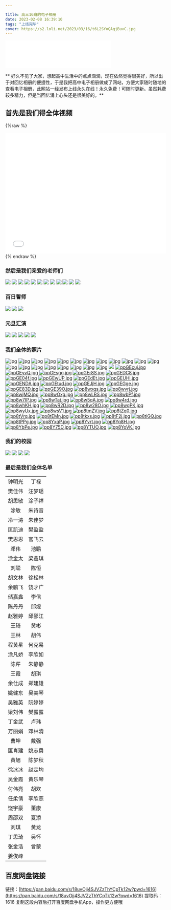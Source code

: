 ```yaml
---

title: 高三16班的电子相册
date: 2023-02-08 16:39:10
tags: "上线完毕"
cover: https://s2.loli.net/2023/03/16/t6L2SYoQAqjBuvC.jpg
---
```


<iframe frameborder="no" border="0" marginwidth="0" marginheight="0" width=330 height=86 src="//music.163.com/outchain/player?type=2&id=5240550&auto=1&height=66"></iframe>

**
好久不见了大家，想起高中生活中的点点滴滴，现在依然觉得很美好，所以出于对回忆相册的便捷性，于是我把高中电子相册做成了网站，方便大家随时随地的查看电子相册，此网站一经发布上线永久在线！永久免费！可随时更新。虽然耗费较多精力，但是当回忆涌上心头还是很美好的。**

## 首先是我们得全体视频

{%raw %}

<div style="position: relative; width:100%; height: 0; padding-bottom:75%; "><iframe src="//player.bilibili.com/player.html?aid=864055119&bvid=BV1Z54y1P7Az&cid=998414853&page=1" scrolling="no" border="0" frameborder="no" framespacing="0" allowfullscreen="true"
style="position: absolute; width: 100%; height: 100%; left: 0; top: 0;"></iframe></div>
{% endraw %}

### 然后是我们亲爱的老师们

![](https://s2.loli.net/2023/03/16/IDNlHBjtiQ36Xwp.jpg)
![](https://s2.loli.net/2023/03/16/DiG2Ja6s37myZkC.jpg)
![](https://s2.loli.net/2023/03/16/rXqV4vd5LYj7myE.jpg)
![](https://s2.loli.net/2023/03/16/rXqV4vd5LYj7myE.jpg)
![](https://s2.loli.net/2023/03/16/uoHkEOdRBnwNqjs.jpg)
![](https://s2.loli.net/2023/03/16/uoHkEOdRBnwNqjs.jpg)
![](https://s2.loli.net/2023/03/16/ZQJRdltrh3mNTHY.jpg)
![](https://s2.loli.net/2023/03/16/NZXT4VlBHDxWnyh.jpg)
![](https://s2.loli.net/2023/03/16/rKTp8ejzOEIt2LW.jpg)
![](https://s2.loli.net/2023/03/16/k9FN41lqVTH7d3Z.jpg)
![](https://s2.loli.net/2023/03/16/6VhtRSf5aKkBcFT.jpg)
![](https://s2.loli.net/2023/03/16/ntdz82xirI4OvT6.jpg)

### 百日誓师

![](https://s2.loli.net/2023/03/17/YskKLDArNZ5XIOU.jpg)
![](https://s2.loli.net/2023/03/17/gSt4LyNpkqVMzjB.jpg)
![](https://s2.loli.net/2023/03/17/tlsRmqFXxg17yHk.jpg)

### 元旦汇演

![](https://imgse.com/i/ppt68mV)
![](https://imgse.com/i/ppt6ckD)
![](https://imgse.com/i/ppt6GwT)
![](https://imgse.com/i/ppt6tkF)
![](https://imgse.com/i/ppt61O0)

### 我们全体的照片

![jpg](https://s2.loli.net/2023/03/17/yj5aXPY174swRLW.jpg)
![jpg](https://s2.loli.net/2023/03/17/s7HpB5R6VgGhF4D.jpg)
![jpg](https://s2.loli.net/2023/03/17/2V6EXFPr8wtGvLS.jpg)
![jpg](https://s2.loli.net/2023/03/17/ISLXz9dYTEmj5bV.jpg)
![jpg](https://s2.loli.net/2023/03/17/nHzlY14paG7LDcN.jpg)
![jpg](https://s2.loli.net/2023/03/17/OSRY3grMPHANclh.jpg)
![jpg](https://s2.loli.net/2023/03/17/TBH5V7Kib2hsDyw.jpg)
![jpg](https://s2.loli.net/2023/03/17/bwQ7OYSmen2ZyMN.jpg)
![jpg](https://s2.loli.net/2023/03/17/OEh2cZArY3RFLBw.jpg)
![jpg](https://s2.loli.net/2023/03/17/o8xl3ctGkQmVpKA.jpg)
![jpg](https://s2.loli.net/2023/03/17/NWbAmhniqwaoHFf.jpg)
![jpg](https://s2.loli.net/2023/03/17/LHx18gQutcdmyKU.jpg)
![jpg](https://s2.loli.net/2023/03/17/LmlioKedNSItMw3.jpg)
![jpg](https://s2.loli.net/2023/03/17/R61AiVrDeMwq4zE.jpg)
![jpg](https://s2.loli.net/2023/03/17/oR1LYnxagjUDZti.jpg)
![jpg](https://s2.loli.net/2023/03/17/14AUZXkzmQ6dxBM.jpg)
![jpg](https://s2.loli.net/2023/03/17/KiQGaLOse8ZfH4P.jpg)
![jpg](https://s2.loli.net/2023/03/17/nKWUDzXkCeBsb3I.jpg)
![jpg](https://s2.loli.net/2023/03/17/rvOqMKxRufoUG1h.jpg)
![jpg](https://s2.loli.net/2023/03/17/yj5aXPY174swRLW.jpg)
![](https://s1.ax1x.com/2023/03/17/ppGEcuj.jpg)
[![ppGEcuj.jpg](https://s1.ax1x.com/2023/03/17/ppGEcuj.jpg)](https://imgse.com/i/ppGEcuj)
[![ppGEyvQ.jpg](https://s1.ax1x.com/2023/03/17/ppGEyvQ.jpg)](https://imgse.com/i/ppGEyvQ)
[![ppGEsgg.jpg](https://s1.ax1x.com/2023/03/17/ppGEsgg.jpg)](https://imgse.com/i/ppGEsgg)
[![ppGEr8S.jpg](https://s1.ax1x.com/2023/03/17/ppGEr8S.jpg)](https://imgse.com/i/ppGEr8S)
[![ppGEDC8.jpg](https://s1.ax1x.com/2023/03/17/ppGEDC8.jpg)](https://imgse.com/i/ppGEDC8)
[![ppGE04f.jpg](https://s1.ax1x.com/2023/03/17/ppGE04f.jpg)](https://imgse.com/i/ppGE04f)
[![ppGEwUP.jpg](https://s1.ax1x.com/2023/03/17/ppGEwUP.jpg)](https://imgse.com/i/ppGEwUP)
[![ppGEdEt.jpg](https://s1.ax1x.com/2023/03/17/ppGEdEt.jpg)](https://imgse.com/i/ppGEdEt)
[![ppGEUHI.jpg](https://s1.ax1x.com/2023/03/17/ppGEUHI.jpg)](https://imgse.com/i/ppGEUHI)
[![ppGENDA.jpg](https://s1.ax1x.com/2023/03/17/ppGENDA.jpg)](https://imgse.com/i/ppGENDA)
[![ppGEtud.jpg](https://s1.ax1x.com/2023/03/17/ppGEtud.jpg)](https://imgse.com/i/ppGEtud)
[![ppGEJjH.jpg](https://s1.ax1x.com/2023/03/17/ppGEJjH.jpg)](https://imgse.com/i/ppGEJjH)
[![ppGEGge.jpg](https://s1.ax1x.com/2023/03/17/ppGEGge.jpg)](https://imgse.com/i/ppGEGge)
[![ppGE83D.jpg](https://s1.ax1x.com/2023/03/17/ppGE83D.jpg)](https://imgse.com/i/ppGE83D)
[![ppGE39O.jpg](https://s1.ax1x.com/2023/03/17/ppGE39O.jpg)](https://imgse.com/i/ppGE39O)
[![pp8wxqs.jpg](https://s1.ax1x.com/2023/03/16/pp8wxqs.jpg)](https://imgse.com/i/pp8wxqs)
[![pp8wvrj.jpg](https://s1.ax1x.com/2023/03/16/pp8wvrj.jpg)](https://imgse.com/i/pp8wvrj)
[![pp8wjMQ.jpg](https://s1.ax1x.com/2023/03/16/pp8wjMQ.jpg)](https://imgse.com/i/pp8wjMQ)
[![pp8wOxg.jpg](https://s1.ax1x.com/2023/03/16/pp8wOxg.jpg)](https://imgse.com/i/pp8wOxg)
[![pp8wLRS.jpg](https://s1.ax1x.com/2023/03/16/pp8wLRS.jpg)](https://imgse.com/i/pp8wLRS)
[![pp8wbPf.jpg](https://s1.ax1x.com/2023/03/16/pp8wbPf.jpg)](https://imgse.com/i/pp8wbPf)
[![pp8w7IP.jpg](https://s1.ax1x.com/2023/03/16/pp8w7IP.jpg)](https://imgse.com/i/pp8w7IP)
[![pp8wTat.jpg](https://s1.ax1x.com/2023/03/16/pp8wTat.jpg)](https://imgse.com/i/pp8wTat)
[![pp8w5qA.jpg](https://s1.ax1x.com/2023/03/16/pp8w5qA.jpg)](https://imgse.com/i/pp8w5qA)
[![pp8w4rd.jpg](https://s1.ax1x.com/2023/03/16/pp8w4rd.jpg)](https://imgse.com/i/pp8w4rd)
[![pp8whKH.jpg](https://s1.ax1x.com/2023/03/16/pp8whKH.jpg)](https://imgse.com/i/pp8whKH)
[![pp8wR2D.jpg](https://s1.ax1x.com/2023/03/16/pp8wR2D.jpg)](https://imgse.com/i/pp8wR2D)
[![pp8w28O.jpg](https://s1.ax1x.com/2023/03/16/pp8w28O.jpg)](https://imgse.com/i/pp8w28O)
[![pp8wgPK.jpg](https://s1.ax1x.com/2023/03/16/pp8wgPK.jpg)](https://imgse.com/i/pp8wgPK)
[![pp8wyUx.jpg](https://s1.ax1x.com/2023/03/16/pp8wyUx.jpg)](https://imgse.com/i/pp8wyUx)
[![pp8wsV1.jpg](https://s1.ax1x.com/2023/03/16/pp8wsV1.jpg)](https://imgse.com/i/pp8wsV1)
[![pp8tmZV.jpg](https://s1.ax1x.com/2023/03/16/pp8tmZV.jpg)](https://imgse.com/i/pp8tmZV)
[![pp8tZq0.jpg](https://s1.ax1x.com/2023/03/16/pp8tZq0.jpg)](https://imgse.com/i/pp8tZq0)
[![pp8tVrq.jpg](https://s1.ax1x.com/2023/03/16/pp8tVrq.jpg)](https://imgse.com/i/pp8tVrq)
[![pp8tEMn.jpg](https://s1.ax1x.com/2023/03/16/pp8tEMn.jpg)](https://imgse.com/i/pp8tEMn)
[![pp8tkxs.jpg](https://s1.ax1x.com/2023/03/16/pp8tkxs.jpg)](https://imgse.com/i/pp8tkxs)
[![pp8tF2j.jpg](https://s1.ax1x.com/2023/03/16/pp8tF2j.jpg)](https://imgse.com/i/pp8tF2j)
[![pp8tiGQ.jpg](https://s1.ax1x.com/2023/03/16/pp8tiGQ.jpg)](https://imgse.com/i/pp8tiGQ)
[![pp8tPPg.jpg](https://s1.ax1x.com/2023/03/16/pp8tPPg.jpg)](https://imgse.com/i/pp8tPPg)
[![pp8YxqP.jpg](https://s1.ax1x.com/2023/03/16/pp8YxqP.jpg)](https://imgse.com/i/pp8YxqP)
[![pp8Yvrt.jpg](https://s1.ax1x.com/2023/03/16/pp8Yvrt.jpg)](https://imgse.com/i/pp8Yvrt)
[![pp8Yq8H.jpg](https://s1.ax1x.com/2023/03/16/pp8Yq8H.jpg)](https://imgse.com/i/pp8Yq8H)
[![pp8YbPe.jpg](https://s1.ax1x.com/2023/03/16/pp8YbPe.jpg)](https://imgse.com/i/pp8YbPe)
[![pp8Y75D.jpg](https://s1.ax1x.com/2023/03/16/pp8Y75D.jpg)](https://imgse.com/i/pp8Y75D)
[![pp8YTUO.jpg](https://s1.ax1x.com/2023/03/16/pp8YTUO.jpg)](https://imgse.com/i/pp8YTUO)
[![pp8YoVK.jpg](https://s1.ax1x.com/2023/03/16/pp8YoVK.jpg)](https://imgse.com/i/pp8YoVK)

### 我们的校园

![](https://s2.loli.net/2023/03/16/rLXDSgkVadUItPF.jpg)
![](https://s2.loli.net/2023/03/16/xtuK6X5sh1P4BaQ.jpg)
![](https://s2.loli.net/2023/03/16/t6L2SYoQAqjBuvC.jpg)
![](https://s2.loli.net/2023/03/17/RtabAwUq1Co7gdV.jpg)

### 最后是我们全体名单

|     |     |
|:---:|:---:|
| 钟明光 | 丁禄  |
| 樊佳伟 | 汪梦瑶 |
| 胡思敏 | 涂子祥 |
| 涂敏  | 朱诗音 |
| 冷一涛 | 朱佳梦 |
| 匡凯迪 | 樊盈盈 |
| 樊思思 | 官飞云 |
| 邓伟  | 池鹏  |
| 涂金太 | 梁鑫琪 |
| 刘聪  | 陈恒  |
| 胡文林 | 徐松林 |
| 余鹏飞 | 饶才广 |
| 储嘉鑫 | 李信  |
| 陈丹丹 | 邱煌  |
| 赵雅婷 | 邱邵江 |
| 王琦  | 黄彬  |
| 王林  | 胡伟  |
| 程黄星 | 何克易 |
| 涂凡娇 | 李欣如 |
| 陈芹  | 朱静静 |
| 王霞  | 胡琪  |
| 余仕成 | 郑建雄 |
| 姚健东 | 吴美琴 |
| 吴雅英 | 阮婷婷 |
| 梁刘伟 | 樊露露 |
| 丁金武 | 卢玮  |
| 万丽娟 | 邓林清 |
| 曹坤  | 戴强  |
| 匡肖建 | 姚志勇 |
| 黄旭  | 陈梦秋 |
| 徐冰冰 | 赵定均 |
| 吴金霞 | 黄乐琴 |
| 付伟亮 | 胡欢  |
| 任柔倩 | 李欣燕 |
| 饶宇豪 | 董康  |
| 周邵双 | 夏添  |
| 刘琪  | 黄龙  |
| 丁思琦 | 吴怀  |
| 张金浩 | 曾蒙  |
| 姜俊峰 |     |

## 百度网盘链接

链接：[https://pan.baidu.com/s/18uvOjj4SJVZzThYCpTk12w?pwd=1616](https://pan.baidu.com/s/18uvOjj4SJVZzThYCpTk12w?pwd=1616)
提取码：1616
复制这段内容后打开百度网盘手机App，操作更方便哦
